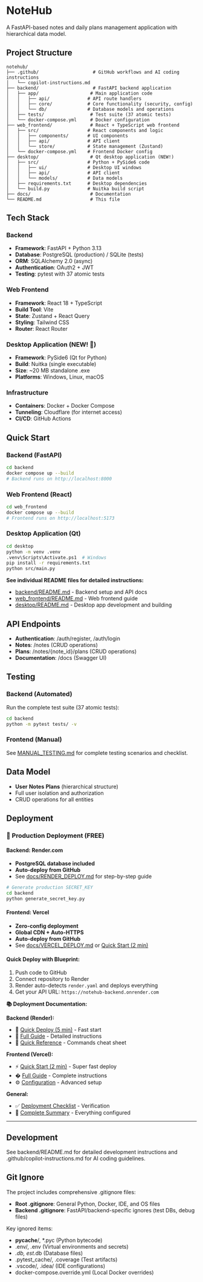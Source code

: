 ﻿# NoteHub

A FastAPI-based notes and daily plans management application with hierarchical data model.

## Project Structure

```
notehub/
├── .github/                    # GitHub workflows and AI coding instructions
│   └── copilot-instructions.md
├── backend/                    # FastAPI backend application
│   ├── app/                   # Main application code
│   │   ├── api/              # API route handlers
│   │   ├── core/             # Core functionality (security, config)
│   │   └── db/               # Database models and operations
│   ├── tests/                 # Test suite (37 atomic tests)
│   └── docker-compose.yml     # Docker configuration
├── web_frontend/              # React + TypeScript web frontend
│   ├── src/                  # React components and logic
│   │   ├── components/       # UI components
│   │   ├── api/              # API client
│   │   └── store/            # State management (Zustand)
│   └── docker-compose.yml    # Frontend Docker config
├── desktop/                   # Qt desktop application (NEW!)
│   ├── src/                  # Python + PySide6 code
│   │   ├── ui/               # Desktop UI windows
│   │   ├── api/              # API client
│   │   └── models/           # Data models
│   ├── requirements.txt      # Desktop dependencies
│   └── build.py              # Nuitka build script
├── docs/                      # Documentation
└── README.md                  # This file
```

## Tech Stack

### Backend
- **Framework**: FastAPI + Python 3.13
- **Database**: PostgreSQL (production) / SQLite (tests)
- **ORM**: SQLAlchemy 2.0 (async)
- **Authentication**: OAuth2 + JWT
- **Testing**: pytest with 37 atomic tests

### Web Frontend
- **Framework**: React 18 + TypeScript
- **Build Tool**: Vite
- **State**: Zustand + React Query
- **Styling**: Tailwind CSS
- **Router**: React Router

### Desktop Application (NEW! 🎉)
- **Framework**: PySide6 (Qt for Python)
- **Build**: Nuitka (single executable)
- **Size**: ~20 MB standalone .exe
- **Platforms**: Windows, Linux, macOS

### Infrastructure
- **Containers**: Docker + Docker Compose
- **Tunneling**: Cloudflare (for internet access)
- **CI/CD**: GitHub Actions

## Quick Start

### Backend (FastAPI)
```bash
cd backend
docker compose up --build
# Backend runs on http://localhost:8000
```

### Web Frontend (React)
```bash
cd web_frontend
docker compose up --build
# Frontend runs on http://localhost:5173
```

### Desktop Application (Qt)
```bash
cd desktop
python -m venv .venv
.venv\Scripts\Activate.ps1  # Windows
pip install -r requirements.txt
python src/main.py
```

**See individual README files for detailed instructions:**
- [backend/README.md](backend/README.md) - Backend setup and API docs
- [web_frontend/README.md](web_frontend/README.md) - Web frontend guide
- [desktop/README.md](desktop/README.md) - Desktop app development and building

## API Endpoints

- **Authentication**: /auth/register, /auth/login
- **Notes**: /notes (CRUD operations)  
- **Plans**: /notes/{note_id}/plans (CRUD operations)
- **Documentation**: /docs (Swagger UI)

## Testing

### Backend (Automated)
Run the complete test suite (37 atomic tests):
```bash
cd backend
python -m pytest tests/ -v
```

### Frontend (Manual)
See [MANUAL_TESTING.md](MANUAL_TESTING.md) for complete testing scenarios and checklist.

## Data Model

- **User**  **Notes**  **Plans** (hierarchical structure)
- Full user isolation and authorization
- CRUD operations for all entities

## Deployment

### 🚀 Production Deployment (FREE)

#### Backend: Render.com
- **PostgreSQL database included**
- **Auto-deploy from GitHub**
- See [docs/RENDER_DEPLOY.md](docs/RENDER_DEPLOY.md) for step-by-step guide

```bash
# Generate production SECRET_KEY
cd backend
python generate_secret_key.py
```

#### Frontend: Vercel
- **Zero-config deployment**
- **Global CDN + Auto-HTTPS**
- **Auto-deploy from GitHub**
- See [docs/VERCEL_DEPLOY.md](docs/VERCEL_DEPLOY.md) or [Quick Start (2 min)](docs/VERCEL_QUICK_START.md)

#### Quick Deploy with Blueprint:
1. Push code to GitHub
2. Connect repository to Render
3. Render auto-detects `render.yaml` and deploys everything
4. Get your API URL: `https://notehub-backend.onrender.com`

**📚 Deployment Documentation:**

**Backend (Render):**
- 🚀 [Quick Deploy (5 min)](docs/QUICK_DEPLOY.md) - Fast start
- 📖 [Full Guide](docs/RENDER_DEPLOY.md) - Detailed instructions
- 🔖 [Quick Reference](docs/RENDER_QUICK_REFERENCE.md) - Commands cheat sheet

**Frontend (Vercel):**
- ⚡ [Quick Start (2 min)](docs/VERCEL_QUICK_START.md) - Super fast deploy
- � [Full Guide](docs/VERCEL_DEPLOY.md) - Complete instructions
- ⚙️ [Configuration](docs/VERCEL_CONFIG.md) - Advanced setup

**General:**
- ✅ [Deployment Checklist](docs/DEPLOYMENT_CHECKLIST.md) - Verification
- 📝 [Complete Summary](docs/RENDER_DEPLOYMENT_COMPLETE.md) - Everything configured

---

## Development

See backend/README.md for detailed development instructions and .github/copilot-instructions.md for AI coding guidelines.

## Git Ignore

The project includes comprehensive .gitignore files:
- **Root .gitignore**: General Python, Docker, IDE, and OS files
- **Backend .gitignore**: FastAPI/backend-specific ignores (test DBs, debug files)

Key ignored items:
- __pycache__/, *.pyc (Python bytecode)
- .env/, .env (Virtual environments and secrets)
- *.db, 	est*.db (Database files)
- .pytest_cache/, .coverage (Test artifacts)
- .vscode/, .idea/ (IDE configurations)
- docker-compose.override.yml (Local Docker overrides)
